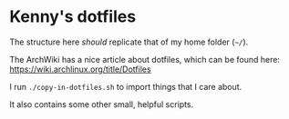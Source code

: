 # Kenny's dotfiles
The structure here *should* replicate that of my home folder (`~/`).

The ArchWiki has a nice article about dotfiles, which can be found here: https://wiki.archlinux.org/title/Dotfiles

I run `./copy-in-dotfiles.sh` to import things that I care about.

It also contains some other small, helpful scripts.
